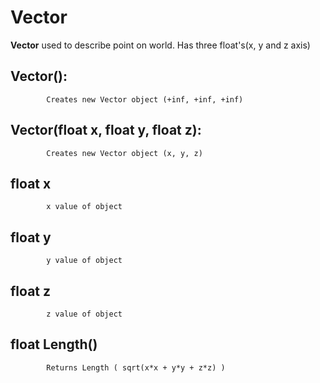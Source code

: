 
# Vector

 **Vector** used to describe point on world. Has three float's(x, y and z axis)

## Vector(): 
      
			Creates new Vector object (+inf, +inf, +inf)
			

## Vector(float x, float y, float z): 
      
			Creates new Vector object (x, y, z)
			
## float x

			x value of object
					
## float y 

			y value of object
			
## float z 

			z value of object
			
## float Length()

			Returns Length ( sqrt(x*x + y*y + z*z) )

